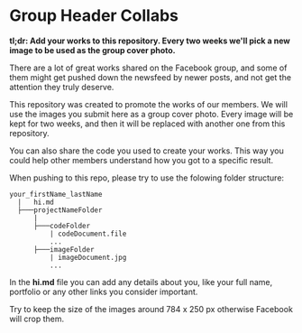 # Group Header Collabs
__tl;dr: Add your works to this repository. Every two weeks we'll pick a new image to be used as the group cover photo.__

There are a lot of great works shared on the Facebook group, and some of them might get pushed down the newsfeed by newer posts, and not get the attention they truly deserve.

This repository was created to promote the works of our members. We will use the images you submit here as a group cover photo. Every image will be kept for two weeks, and then it will be replaced with another one from this repository.

You can also share the code you used to create your works. This way you could help other members understand how you got to a specific result.

When pushing to this repo, please try to use the folowing folder structure:

```
your_firstName_lastName
  |   hi.md
  ├───projectNameFolder
      |
      ├───codeFolder
          | codeDocument.file
          ...
      ├───imageFolder
          | imageDocument.jpg
          ...
```    
In the __hi.md__ file you can add any details about you, like your full name, portfolio or any other links you consider important.

Try to keep the size of the images around 784 x 250 px otherwise Facebook will crop them.
